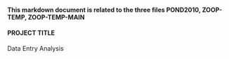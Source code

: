 #### This markdown document is related to the three files POND2010, ZOOP-TEMP, ZOOP-TEMP-MAIN

#### PROJECT TITLE
Data Entry Analysis
